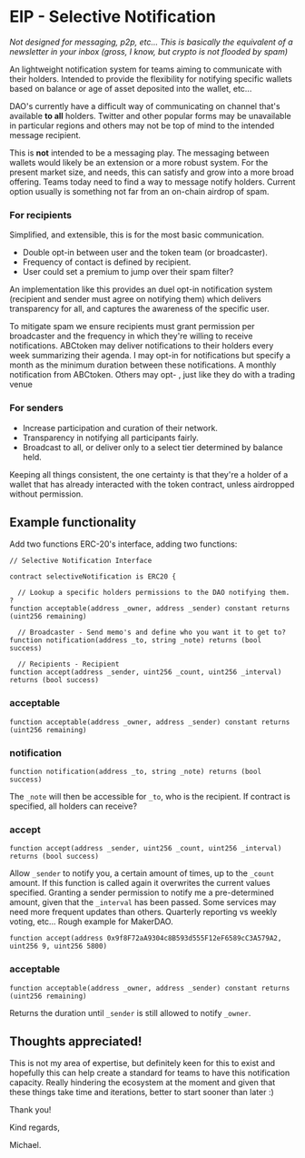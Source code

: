 # EIP - Selective Notification

*Not designed for messaging, p2p, etc... This is basically the equivalent of a newsletter in your inbox (gross, I know, but crypto is not flooded by spam)*

An lightweight notification system for teams aiming to communicate with their holders. Intended to provide the flexibility for notifying specific wallets based on balance or age of asset deposited into the wallet, etc...

DAO's currently have a difficult way of communicating on channel that's available **to all** holders. Twitter and other popular forms may be unavailable in particular regions and others may not be top of mind to the intended message recipient.

This is **not** intended to be a messaging play. The messaging between wallets would likely be an extension or a more robust system. For the present market size, and needs, this can satisfy and grow into a more broad offering. Teams today need to find a way to message notify holders. Current option usually is something not far from an on-chain airdrop of spam.

### For recipients

Simplified, and extensible, this is for the most basic communication.

* Double opt-in between user and the token team (or broadcaster).
* Frequency of contact is defined by recipient.
* User could set a premium to jump over their spam filter?

An implementation like this provides an duel opt-in notification system (recipient and sender must agree on notifying them) which delivers transparency for all, and captures the awareness of the specific user.

To mitigate spam we ensure recipients must grant permission per broadcaster and the frequency in which they're willing to receive notifications. ABCtoken may deliver notifications to their holders every week summarizing their agenda. I may opt-in for notifications but specify a month as the minimum duration between these notifications. A monthly notification from ABCtoken. Others may opt- , just like they do with a trading venue  

### For senders


* Increase participation and curation of their network.
* Transparency in notifying all participants fairly.
* Broadcast to all, or deliver only to a select tier determined by balance held.

Keeping all things consistent, the one certainty is that they're a holder of a wallet that has already interacted with the token contract, unless airdropped without permission.


## Example functionality
Add two functions ERC-20's interface, adding two functions:
```solidity
// Selective Notification Interface

contract selectiveNotification is ERC20 {

  // Lookup a specific holders permissions to the DAO notifying them. ?
function acceptable(address _owner, address _sender) constant returns (uint256 remaining)

  // Broadcaster - Send memo's and define who you want it to get to?
function notification(address _to, string _note) returns (bool success)

  // Recipients - Recipient 
function accept(address _sender, uint256 _count, uint256 _interval) returns (bool success)
```


### acceptable
```solidity
function acceptable(address _owner, address _sender) constant returns (uint256 remaining)
```
### notification
```solidity
function notification(address _to, string _note) returns (bool success)
```
The ```_note``` will then be accessible for ```_to```, who is the recipient. If contract is specified, all holders can receive?

### accept
```solidity
function accept(address _sender, uint256 _count, uint256 _interval) returns (bool success)
```
Allow ```_sender``` to notify you, a certain amount of times, up to the ```_count``` amount. If this function is called again it overwrites the current values specified. Granting a sender permission to notify me a pre-determined amount, given that the ```_interval``` has been passed. Some services may need more frequent updates than others. Quarterly reporting vs weekly voting, etc... Rough example for MakerDAO.
```solidity
function accept(address 0x9f8F72aA9304c8B593d555F12eF6589cC3A579A2, uint256 9, uint256 5800)
```

### acceptable
```solidity
function acceptable(address _owner, address _sender) constant returns (uint256 remaining)
```
Returns the duration until ```_sender``` is still allowed to notify ```_owner```.

## Thoughts appreciated!
This is not my area of expertise, but definitely keen for this to exist and hopefully this can help create a standard for teams to have this notification capacity. Really hindering the ecosystem at the moment and given that these things take time and iterations, better to start sooner than later :)

Thank you!

Kind regards,

Michael.
